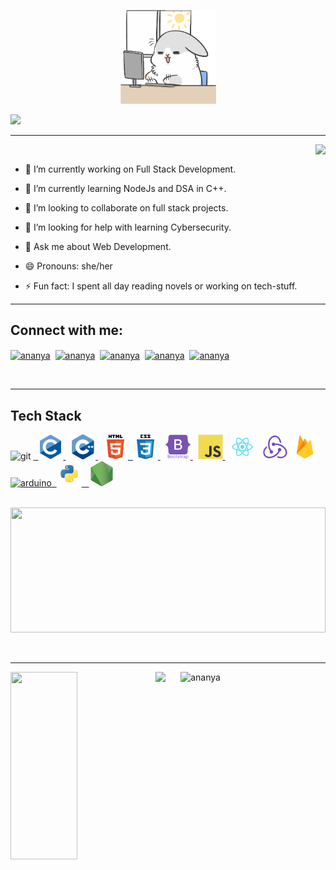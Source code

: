 <p align="center" >
 
  <img height=150px src="https://github.com/AnanyaM007/AnanyaM007/blob/main/machiko-sun.gif" />
  
 </p>
 <img src="https://readme-typing-svg.herokuapp.com?font=Sofia&color=66D3FA&size=40&center=true&vCenter=true&width=1000&height=70&lines=Hey+There+&#33+I'm+Ananya;A+passionate+Web+Developer+and+Tech+Enthusiast" />
  </p>
<hr>
<img align="right" src="https://komarev.com/ghpvc/?username=AnanyaM007&label=Profile%20views&color=0e75b6&style=flat"><br>

- 🔭 I’m currently working on Full Stack Development.

- 🌱 I’m currently learning NodeJs and DSA in C++.

- 👯 I’m looking to collaborate on full stack projects.

- 🤔 I’m looking for help with learning Cybersecurity.

- 💬 Ask me about Web Development. 

- 😄 Pronouns: she/her

- ⚡ Fun fact: I spent all day reading novels or working on tech-stuff.

<hr>
<h2 align="left">Connect with me:</h2>
<p align="left">
<a href="mailto:ananyamohapatra215@gmail.com" target="blank"><img align="center" src="https://img.icons8.com/color/48/000000/gmail-new.png" alt="ananya" /></a>&nbsp;
<a href="https://www.linkedin.com/in/ananya-mohapatra-48453022a/" target="blank"><img align="center" src="https://img.icons8.com/fluency/48/000000/linkedin-2.png" alt="ananya"/></a>&nbsp;
<a href="https://www.instagram.com/ananyam._/" target="blank"><img align="center" src="https://img.icons8.com/fluency/48/000000/instagram-new.png" alt="ananya" /></a>&nbsp;
<a href="https://www.codechef.com/users/ananya_0309" target="blank"><img align="center" src="https://img.icons8.com/color/48/000000/codechef.png" alt="ananya"/></a>&nbsp;
<a href="https://twitter.com/AnanyaM007" target="blank"><img align="center" src="https://img.icons8.com/fluency/48/000000/twitter.png" alt="ananya" /></a>
</p>
<br>
<hr>
<h2 align="left">Tech Stack</h2>
<p align="left">  
</a><img src="https://www.vectorlogo.zone/logos/git-scm/git-scm-icon.svg" alt="git" width="40" height="40"/> </a> </a> <a href="https://www.mysql.com/" target="_blank"> &nbsp;
<a href="https://www.cprogramming.com/" target="_blank"> <img src="https://raw.githubusercontent.com/devicons/devicon/master/icons/c/c-original.svg" alt="c" width="40" height="40"/> </a> &nbsp;
<a href="https://www.w3schools.com/cpp/" target="_blank"> <img src="https://raw.githubusercontent.com/devicons/devicon/master/icons/cplusplus/cplusplus-original.svg" alt="cplusplus" width="40" height="40"/> </a> &nbsp;
<a href="https://www.w3.org/html/" target="_blank"> <img src="https://raw.githubusercontent.com/devicons/devicon/master/icons/html5/html5-original-wordmark.svg" alt="html5" width="40" height="40"/>&nbsp;
<a href="https://www.w3schools.com/css/" target="_blank"> <img src="https://raw.githubusercontent.com/devicons/devicon/master/icons/css3/css3-original-wordmark.svg" alt="css3" width="40" height="40"/> </a> &nbsp;
<a href="https://getbootstrap.com" target="_blank"> <img src="https://raw.githubusercontent.com/devicons/devicon/master/icons/bootstrap/bootstrap-plain-wordmark.svg" alt="bootstrap" width="40" height="40"/> </a> &nbsp;
<a href="https://developer.mozilla.org/en-US/docs/Web/JavaScript" target="_blank"> <img src="https://raw.githubusercontent.com/devicons/devicon/master/icons/javascript/javascript-original.svg" alt="javascript" width="40" height="40"/> </a> &nbsp;
<img src="https://raw.githubusercontent.com/github/explore/80688e429a7d4ef2fca1e82350fe8e3517d3494d/topics/react/react.png" alt="react" width="40" height="40"/> &nbsp;
<img src="https://raw.githubusercontent.com/github/explore/80688e429a7d4ef2fca1e82350fe8e3517d3494d/topics/redux/redux.png" alt="redux" width="40" height="40"/></a> &nbsp;<img src="https://raw.githubusercontent.com/github/explore/80688e429a7d4ef2fca1e82350fe8e3517d3494d/topics/firebase/firebase.png" alt="firebase" width="40" height="40"/> &nbsp;
<a href="https://www.arduino.cc/" target="_blank"> <img src="https://cdn.worldvectorlogo.com/logos/arduino-1.svg" alt="arduino" width="40" height="40"/>&nbsp;
<a href="https://www.python.org/" target="_blank"><img src="https://raw.githubusercontent.com/github/explore/80688e429a7d4ef2fca1e82350fe8e3517d3494d/topics/python/python.png" alt="" width="40" height="40"/>
&nbsp;
<a href="https://nodejs.org/en/" target="_blank">
<img src="https://raw.githubusercontent.com/github/explore/80688e429a7d4ef2fca1e82350fe8e3517d3494d/topics/nodejs/nodejs.png" alt="" width="40" height="40"/> </a>
<br><br>
<p align="center">
       <img height="200px" width="100%" src=https://github-readme-stats.vercel.app/api/top-langs/?username=AnanyaM007&hide_title=true&hide_border=true&layout=compact&langs_count=10&theme=react>
</p>
<br><hr>
  
<p><img align="right" width="46%" height="300px" src="https://github-readme-stats.vercel.app/api?username=AnanyaM007&&show_icons=true&title_color=B55400&icon_color=F39422&text_color=00A8CC&bg_color=1B262C" alt="ananya" /></p>
  
<p><img align="left" width="46%" height="300px" src="https://github-readme-streak-stats.herokuapp.com/?user=AnanyaM007&show_icons=true&theme=react"/></p>
  
<p><img src="https://activity-graph.herokuapp.com/graph?username=AnanyaM007&amp;theme=github-dark&amp;hide_border=true&amp;area=true" style="max-width:100%;"></p>

